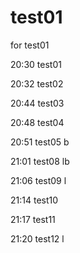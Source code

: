# test01
for test01

20:30  test01

20:32  test02

20:44  test03

20:48  test04

20:51  test05 b

21:01  test08 lb

21:06  test09  l

21:14   test10

21:17  test11

21:20  test12 l